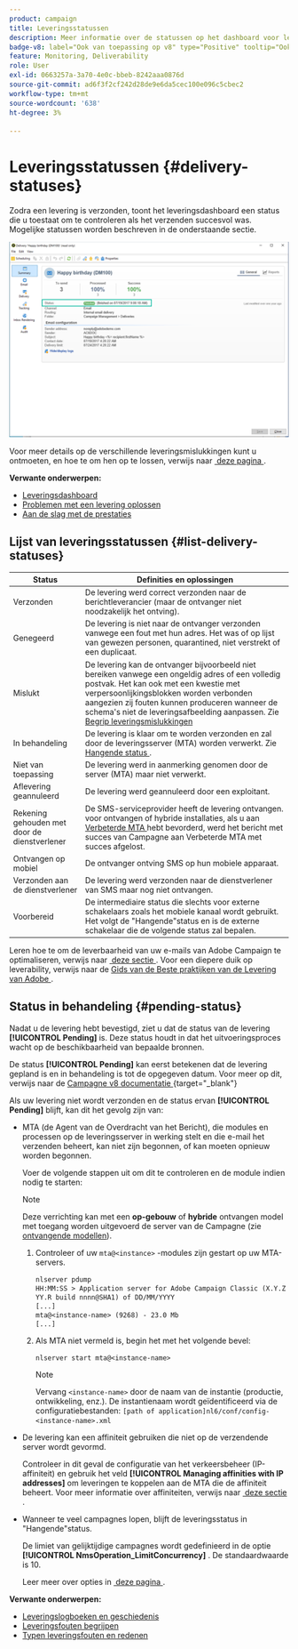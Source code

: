 ```yaml
---
product: campaign
title: Leveringsstatussen
description: Meer informatie over de statussen op het dashboard voor levering
badge-v8: label="Ook van toepassing op v8" type="Positive" tooltip="Ook van toepassing op campagne v8"
feature: Monitoring, Deliverability
role: User
exl-id: 0663257a-3a70-4e0c-bbeb-8242aaa0876d
source-git-commit: ad6f3f2cf242d28de9e6da5cec100e096c5cbec2
workflow-type: tm+mt
source-wordcount: '638'
ht-degree: 3%

---
```


# Leveringsstatussen {#delivery-statuses}



<!--ajouter intro 

ajouter screenshot -->

Zodra een levering is verzonden, toont het leveringsdashboard een status die u toestaat om te controleren als het verzenden succesvol was. Mogelijke statussen worden beschreven in de onderstaande sectie.

![](assets/delivery-status.png)

Voor meer details op de verschillende leveringsmislukkingen kunt u ontmoeten, en hoe te om hen op te lossen, verwijs naar [&#x200B; deze pagina &#x200B;](understanding-delivery-failures.md).

**Verwante onderwerpen:**

* [Leveringsdashboard](delivery-dashboard.md)
* [Problemen met een levering oplossen](delivery-troubleshooting.md)
* [Aan de slag met de prestaties](about-deliverability.md)

## Lijst van leveringsstatussen {#list-delivery-statuses}

<table> 
 <thead> 
  <tr> 
   <th> Status <br /> </th> 
   <th> Definities en oplossingen <br /> </th> 
  </tr> 
 </thead> 
 <tbody> 
  <tr> 
   <td> Verzonden<br /> </td> 
   <td> De levering werd correct verzonden naar de berichtleverancier (maar de ontvanger niet noodzakelijk het ontving).<br /> </td> 
  </tr> 
  <tr> 
   <td> Genegeerd <br /> </td> 
   <td> De levering is niet naar de ontvanger verzonden vanwege een fout met hun adres. Het was of op lijst van gewezen personen, quarantined, niet verstrekt of een duplicaat. <br /> </td> 
  </tr> 
  <tr> 
   <td> Mislukt <br /> </td> 
   <td> De levering kan de ontvanger bijvoorbeeld niet bereiken vanwege een ongeldig adres of een volledig postvak. Het kan ook met een kwestie met verpersoonlijkingsblokken worden verbonden aangezien zij fouten kunnen produceren wanneer de schema's niet de leveringsafbeelding aanpassen. Zie <a href="understanding-delivery-failures.md" target="_blank"> Begrip leveringsmislukkingen </a><br /> </td> 
  </tr>
  <tr> 
   <td> In behandeling <br /> </td> 
   <td> De levering is klaar om te worden verzonden en zal door de leveringsserver (MTA) worden verwerkt. Zie <a href="#pending-status" target="_blank"> Hangende status </a>.<br /> </td> 
  </tr> 
  <tr> 
   <td> Niet van toepassing <br /> </td> 
   <td> De levering werd in aanmerking genomen door de server (MTA) maar niet verwerkt.<br /> </td> 
  </tr>  
  <tr> 
   <td> Aflevering geannuleerd <br /> </td> 
   <td> De levering werd geannuleerd door een exploitant.<br /> </td> 
  </tr> 
  <tr> 
   <td> Rekening gehouden met door de dienstverlener <br /> </td> 
   <td> De SMS-serviceprovider heeft de levering ontvangen.<br /> voor ontvangen of hybride installaties, als u aan <a href="sending-with-enhanced-mta.md" target="_blank"> Verbeterde MTA </a> hebt bevorderd, werd het bericht met succes van Campagne aan Verbeterde MTA met succes afgelost.</td> 
  </tr> 
  <tr> 
   <td> Ontvangen op mobiel <br /> </td> 
   <td> De ontvanger ontving SMS op hun mobiele apparaat.<br /> </td> 
  </tr>
  <tr> 
   <td> Verzonden aan de dienstverlener <br /> </td> 
   <td> De levering werd verzonden naar de dienstverlener van SMS maar nog niet ontvangen.<br />
   </td> 
  </tr> 
  <tr> 
   <td> Voorbereid <br /> </td> 
   <td> De intermediaire status die slechts voor externe schakelaars zoals het mobiele kanaal wordt gebruikt. Het volgt de "Hangende"status en is de externe schakelaar die de volgende status zal bepalen.<br /> </td> 
  </tr> 
 </tbody> 
</table>

Leren hoe te om de leverbaarheid van uw e-mails van Adobe Campaign te optimaliseren, verwijs naar [&#x200B; deze sectie &#x200B;](about-deliverability.md). Voor een diepere duik op leverability, verwijs naar de [&#x200B; Gids van de Beste praktijken van de Levering van Adobe &#x200B;](https://experienceleague.adobe.com/docs/deliverability-learn/deliverability-best-practice-guide/introduction.html?lang=nl).

## Status in behandeling {#pending-status}

Nadat u de levering hebt bevestigd, ziet u dat de status van de levering **[!UICONTROL Pending]** is. Deze status houdt in dat het uitvoeringsproces wacht op de beschikbaarheid van bepaalde bronnen.

De status **[!UICONTROL Pending]** kan eerst betekenen dat de levering gepland is en in behandeling is tot de opgegeven datum. Voor meer op dit, verwijs naar de [&#x200B; Campagne v8 documentatie &#x200B;](https://experienceleague.adobe.com/docs/campaign/campaign-v8/send/validate/configure-and-send.html?lang=nl-NL#schedule-delivery-sending){target="_blank"}

Als uw levering niet wordt verzonden en de status ervan **[!UICONTROL Pending]** blijft, kan dit het gevolg zijn van:

* MTA (de Agent van de Overdracht van het Bericht), die modules en processen op de leveringsserver in werking stelt en die e-mail het verzenden beheert, kan niet zijn begonnen, of kan moeten opnieuw worden begonnen.

  Voer de volgende stappen uit om dit te controleren en de module indien nodig te starten:

  >[!NOTE]
  >
  >Deze verrichting kan met een **op-gebouw** of **hybride** ontvangen model met toegang worden uitgevoerd de server van de Campagne (zie [&#x200B; ontvangende modellen &#x200B;](../../installation/using/hosting-models.md)).

   1. Controleer of uw `mta@<instance>` -modules zijn gestart op uw MTA-servers.

      ```
      nlserver pdump
      HH:MM:SS > Application server for Adobe Campaign Classic (X.Y.Z YY.R build nnnn@SHA1) of DD/MM/YYYY
      [...]
      mta@<instance-name> (9268) - 23.0 Mb
      [...]
      ```

   1. Als MTA niet vermeld is, begin het met het volgende bevel:

      ```
      nlserver start mta@<instance-name>
      ```

      >[!NOTE]
      >
      >Vervang `<instance-name>` door de naam van de instantie (productie, ontwikkeling, enz.). De instantienaam wordt geïdentificeerd via de configuratiebestanden: `[path of application]nl6/conf/config-<instance-name>.xml`

* De levering kan een affiniteit gebruiken die niet op de verzendende server wordt gevormd.

  Controleer in dit geval de configuratie van het verkeersbeheer (IP-affiniteit) en gebruik het veld **[!UICONTROL Managing affinities with IP addresses]** om leveringen te koppelen aan de MTA die de affiniteit beheert. Voor meer informatie over affiniteiten, verwijs naar [&#x200B; deze sectie &#x200B;](../../installation/using/configure-delivery-settings.md).

* Wanneer te veel campagnes lopen, blijft de leveringsstatus in &quot;Hangende&quot;status.

  De limiet van gelijktijdige campagnes wordt gedefinieerd in de optie **[!UICONTROL NmsOperation_LimitConcurrency]** . De standaardwaarde is 10.

  Leer meer over opties in [&#x200B; deze pagina &#x200B;](../../installation/using/configuring-campaign-options.md).


**Verwante onderwerpen:**

* [Leveringslogboeken en geschiedenis](#delivery-logs-and-history)
* [Leveringsfouten begrijpen](understanding-delivery-failures.md)
* [Typen leveringsfouten en redenen](understanding-delivery-failures.md#delivery-failure-types-and-reasons)
